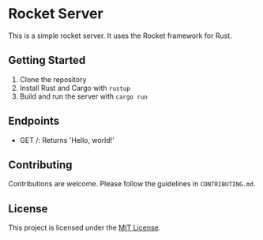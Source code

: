 # Rocket Server

This is a simple rocket server. It uses the Rocket framework for Rust.

## Getting Started

1. Clone the repository
2. Install Rust and Cargo with `rustup`
3. Build and run the server with `cargo run`

## Endpoints

- GET /: Returns 'Hello, world!'

## Contributing

Contributions are welcome. Please follow the guidelines in `CONTRIBUTING.md`.

## License

This project is licensed under the [MIT License](LICENSE).